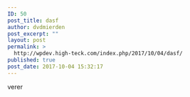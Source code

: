 ```yaml
---
ID: 50
post_title: dasf
author: dvdmierden
post_excerpt: ""
layout: post
permalink: >
  http://wpdev.high-teck.com/index.php/2017/10/04/dasf/
published: true
post_date: 2017-10-04 15:32:17
---
```

verer